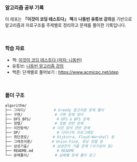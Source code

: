 ###  알고리즘 공부 기록

이 레포는 **「이것이 코딩 테스트다」 책**과 **나동빈 유튜브 강의**를 기반으로  
알고리즘과 자료구조를 주제별로 정리하고 문제를 풀이한 기록입니다.

<br/>

###  학습 자료

-  책: [이것이 코딩 테스트다 (저자: 나동빈)](https://book.naver.com/bookdb/book_detail.naver?bid=16439154)
-  유튜브: [나동빈 알고리즘 강의](https://www.youtube.com/playlist?list=PLRx0vPvlEmdAghTr5mXQxGpHjWqSz0dgC)
-  백준: 단계별로 풀어보기 : https://www.acmicpc.net/step

<br/>

###  폴더 구조

```bash
algorithm/
├── 그리디/             # Greedy 알고리즘 문제 풀이
├── 구현/               # 구현 문제 정리
├── DFS_BFS/            # DFS & BFS 문제
├── 정렬/               # 정렬 관련 문제
├── 이진탐색/           # 이진 탐색 관련 문제
├── DP/                 # 다이나믹 프로그래밍
├── 최단경로/           # Dijkstra, Floyd-Warshall 등
├── 그래프이론/         # Union-Find, 위상 정렬 등
├── 삼성기출/           # 삼성전자 기출 문제 (아기상어 등)
├── README.md           # README
└── 문제풀이/            # 날짜별 문제 풀이 로그

